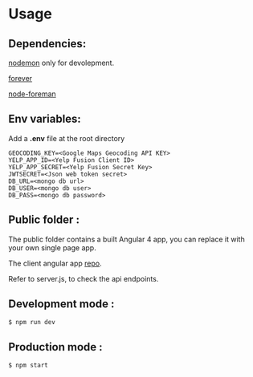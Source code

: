 # Usage
## Dependencies:
[nodemon](https://github.com/remy/nodemon) only for devolepment.

[forever](https://github.com/foreverjs/forever)

[node-foreman](https://github.com/strongloop/node-foreman)
## Env variables:
Add a **.env** file at the root directory
```
GEOCODING_KEY=<Google Maps Geocoding API KEY>
YELP_APP_ID=<Yelp Fusion Client ID>
YELP_APP_SECRET=<Yelp Fusion Secret Key>
JWTSECRET=<Json web token secret>
DB_URL=<mongo db url>
DB_USER=<mongo db user>
DB_PASS=<mongo db password>
```
## Public folder :
The public folder contains a built Angular 4 app, you can  replace it with your own single page app.

The client angular app [repo](https://github.com/AdelMahjoub/ng-nightlife-client).

Refer to server.js, to check the api endpoints.
## Development mode : 
```$ npm run dev```
## Production mode : 
```$ npm start```
